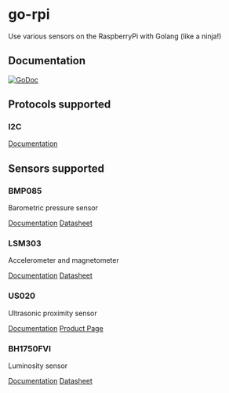 # go-rpi

Use various sensors on the RaspberryPi with Golang (like a ninja!)

## Documentation

[![GoDoc](http://godoc.org/github.com/kid0m4n/go-rpi?status.png)](http://godoc.org/github.com/kid0m4n/go-rpi)

## Protocols supported

### I2C

  [Documentation](http://godoc.org/github.com/kid0m4n/go-rpi/i2c)

## Sensors supported

### BMP085

  Barometric pressure sensor

  [Documentation](http://godoc.org/github.com/kid0m4n/go-rpi/sensor/bmp085) [Datasheet](https://www.sparkfun.com/datasheets/Components/General/BST-BMP085-DS000-05.pdf)

### LSM303

  Accelerometer and magnetometer

  [Documentation](http://godoc.org/github.com/kid0m4n/go-rpi/sensor/lsm303) [Datasheet](https://www.sparkfun.com/datasheets/Sensors/Magneto/LSM303%20Datasheet.pdf)

### US020

  Ultrasonic proximity sensor

  [Documentation](http://godoc.org/github.com/kid0m4n/go-rpi/sensor/us020) [Product Page](http://www.digibay.in/sensor/object-detection-and-proximity?product_id=239)

### BH1750FVI

  Luminosity sensor

  [Documentation](http://godoc.org/github.com/kid0m4n/go-rpi/sensor/us020) [Datasheet](http://www.elechouse.com/elechouse/images/product/Digital%20light%20Sensor/bh1750fvi-e.pdf)
